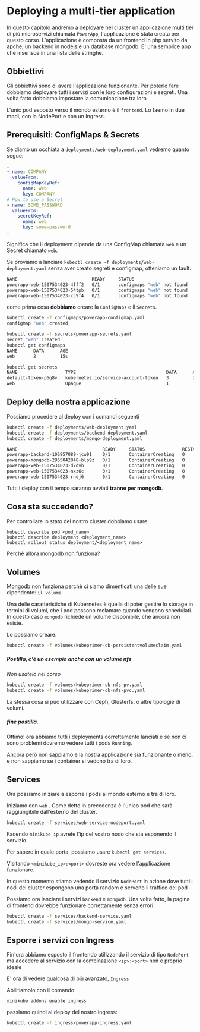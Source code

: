 # Deploying a multi-tier application

In questo capitolo andremo a deployare nel cluster un applicazione multi tier di più microservizi chiamata  `PowerApp`,  l'applicazione è stata creata per questo corso. L'applicazione è composta da un frontend in php servito da apche, un backend in nodejs e un database mongodb.
E' una semplice app che inserisce in una lista delle stringhe. 

## Obbiettivi

Gli obbiettivi sono di avere l'applicazione funzionante. Per poterlo fare dobbiamo deployare tutti i servizi con le loro configurazioni e segreti. Una volta fatto dobbiamo impostare la comunicazione tra loro

L'unic pod esposto verso il mondo esterno è il `frontend`. Lo faemo in due modi, con la NodePort e con un Ingress.


## Prerequisiti: ConfigMaps & Secrets

Se diamo un occhiata a `deployments/web-deployment.yaml` vedremo quanto segue:

```yaml
…
- name: COMPANY
  valueFrom:
    configMapKeyRef:
      name: web
      key: COMPANY
# How to use a Secret
- name: SOME_PASSWORD
  valueFrom:
    secretKeyRef:
      name: web
      key: some-password
…
```

Significa che il deployment dipende da una ConfigMap chiamata `web` e un Secret chiamato `web`.

Se proviamo a lanciare `kubectl create -f deployments/web-deployment.yaml` senza aver creato segreti e configmap, otteniamo un fault.

```bash
NAME                            READY     STATUS                       RESTARTS   AGE
powerapp-web-1507534023-4fff2   0/1       configmaps "web" not found   0          1m
powerapp-web-1507534023-54tpb   0/1       configmaps "web" not found   0          1m
powerapp-web-1507534023-cc9f4   0/1       configmaps "web" not found   0          1m
```

come prima cosa **dobbiamo** creare la `ConfigMaps` e il `Secrets`.

```bash
kubectl create -f configmaps/powerapp-configmap.yaml
configmap "web" created

kubectl create -f secrets/powerapp-secrets.yaml
secret "web" created
kubectl get configmaps
NAME      DATA      AGE
web       2         15s

kubectl get secrets
NAME                  TYPE                                  DATA      AGE
default-token-p5g8v   kubernetes.io/service-account-token   3         26s
web                   Opaque                                1         11s
```

## Deploy della nostra applicazione

Possiamo procedere al deploy con i comandi seguenti

```bash
kubectl create -f deployments/web-deployment.yaml
kubectl create -f deployments/backend-deployment.yaml
kubectl create -f deployments/mongo-deployment.yaml

NAME                                READY     STATUS              RESTARTS   AGE
powerapp-backend-106957089-jcw91    0/1       ContainerCreating   0          1m
powerapp-mongodb-2965042848-blp9z   0/1       ContainerCreating   0          43s
powerapp-web-1507534023-d7dvb       0/1       ContainerCreating   0          2m
powerapp-web-1507534023-nxz6c       0/1       ContainerCreating   0          2m
powerapp-web-1507534023-rndj6       0/1       ContainerCreating   0          2m
```

Tutti i deploy con il tempo saranno avviati **tranne per mongodb**. 

## Cosa sta succedendo?

Per controllare lo stato del nostro cluster dobbiamo usare:  

`kubectl describe pod <pod_name>`  
`kubectl describe deployment <deployment_name>`  
`kubectl rollout status deployment/<deployment_name>`  

Perchè allora mongodb non funziona?

## Volumes

Mongodb non funziona perchè ci siamo dimenticati una delle sue dipendente: `il volume`. 

Una delle caratteristiche di Kubernetes è quella di poter gestire lo storage in termini di volumi, che i pod possono reclamare quando vengono schedulati. In questo caso `mongodb` richiede un volume disponibile, che ancora non esiste.


Lo possiamo creare:  


```bash
kubectl create -f volumes/kubeprimer-db-persistentvolumeclaim.yaml
```

##### Postilla, c'è un esempio anche con un volume nfs

*Non usatelo nel corso*

```bash
kubectl create -f volumes/kubeprimer-db-nfs-pv.yaml
kubectl create -f volumes/kubeprimer-db-nfs-pvc.yaml
```



La stessa cosa si può utilizzare con Ceph, Glusterfs, o altre tipologie di volumi.

##### fine postilla.

Ottimo! ora abbiamo tutti i deployments correttamente lanciati e se non ci sono problemi dovremo vedere tutti i pods `Running`.

Ancora però non sappiamo e la nostra applicazione sia funzionante o meno, e non sappiamo se i container si vedono tra di loro.




## Services

Ora possiamo iniziare a esporre i pods al mondo esterno e tra di loro.

Iniziamo con `web` . Come detto in precedenza è l'unico pod che sarà raggiungibile dall'esterno del cluster.


```bash
kubectl create -f services/web-service-nodeport.yaml
```

Facendo `minikube ip` avrete l'ip del vostro nodo che sta esponendo il servizio.

Per sapere in quale porta, possiamo usare `kubectl get services`.



Visitando `<minikube_ip>:<port>` dovreste ora vedere l'applicazione funzionare.

In questo momento stiamo vedendo il servizio `NodePort` in azione dove tutti i nodi del cluster espongono una porta random e servono il traffico dei pod

Possiamo ora lanciare i servizi `backend` e `mongodb`. Una volta fatto, la pagina di frontend dovrebbe funzionare correttamente senza errori.

```bash
kubectl create -f services/backend-service.yaml
kubectl create -f services/mongo-service.yaml
```


## Esporre i servizi con Ingress

Fin'ora abbiamo esposto il frontendo utilizzando il servizio di tipo `NodePort` ma accedere al servizio con la combinazione `<ip>:<port>` non è proprio ideale

E' ora di vedere qualcosa di più avanzato, `Ingress`

Abilitiamolo con il comando:

`minikube addons enable ingress`

passiamo quindi al deploy del nostro ingress:

```bash
kubectl create -f ingress/powerapp-ingress.yaml
```
